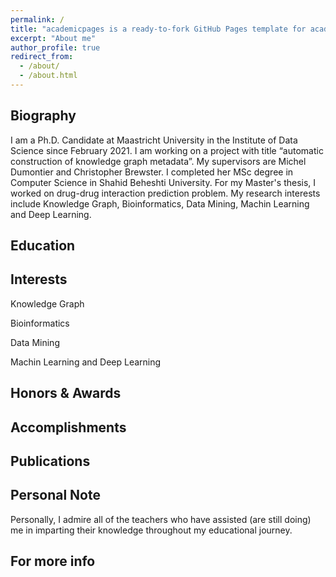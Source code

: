 ```yaml
---
permalink: /
title: "academicpages is a ready-to-fork GitHub Pages template for academic personal websites"
excerpt: "About me"
author_profile: true
redirect_from: 
  - /about/
  - /about.html
---
```




Biography
------

I am a Ph.D. Candidate at Maastricht University in the Institute of Data Science since February 2021. I am working on a project with title “automatic construction of knowledge graph metadata”. My supervisors are Michel Dumontier and Christopher Brewster. I completed her MSc degree in Computer Science in Shahid Beheshti University. For my Master's thesis, I worked on drug-drug interaction prediction problem. My research interests include Knowledge Graph, Bioinformatics, Data Mining, Machin Learning and Deep Learning.


**Education**
------


**Interests**
------

Knowledge Graph

Bioinformatics

Data Mining

Machin Learning and Deep Learning


**Honors & Awards**
------


Accomplishments 
------

## Publications

## Personal Note

Personally, I admire all of the teachers who have assisted (are still doing) me in imparting their knowledge throughout my educational journey.

## For more info
